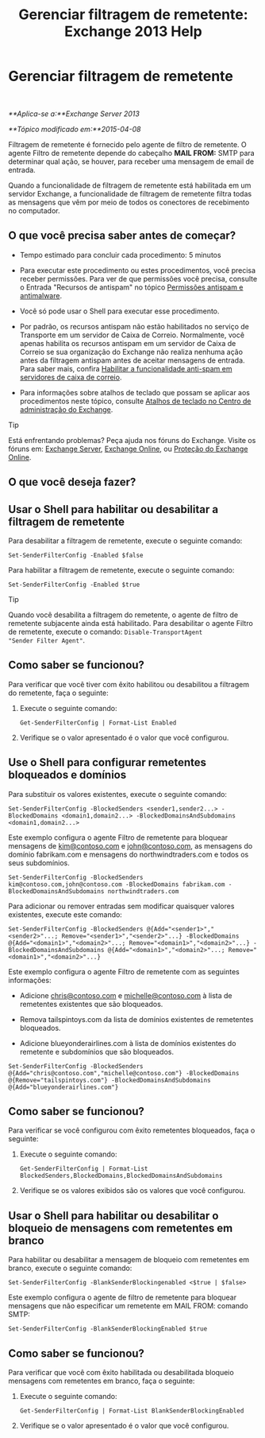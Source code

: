 ﻿---
title: 'Gerenciar filtragem de remetente: Exchange 2013 Help'
TOCTitle: Gerenciar filtragem de remetente
ms:assetid: a7f4b3e1-2970-45ad-911e-a9f46d880d3d
ms:mtpsurl: https://technet.microsoft.com/pt-br/library/Bb124087(v=EXCHG.150)
ms:contentKeyID: 50486307
ms.date: 05/22/2018
mtps_version: v=EXCHG.150
ms.translationtype: MT
---

# Gerenciar filtragem de remetente

 

_**Aplica-se a:**Exchange Server 2013_

_**Tópico modificado em:**2015-04-08_

Filtragem de remetente é fornecido pelo agente de filtro de remetente. O agente Filtro de remetente depende do cabeçalho **MAIL FROM:** SMTP para determinar qual ação, se houver, para receber uma mensagem de email de entrada.

Quando a funcionalidade de filtragem de remetente está habilitada em um servidor Exchange, a funcionalidade de filtragem de remetente filtra todas as mensagens que vêm por meio de todos os conectores de recebimento no computador.

## O que você precisa saber antes de começar?

  - Tempo estimado para concluir cada procedimento: 5 minutos

  - Para executar este procedimento ou estes procedimentos, você precisa receber permissões. Para ver de que permissões você precisa, consulte o Entrada "Recursos de antispam" no tópico [Permissões antispam e antimalware](anti-spam-and-anti-malware-permissions-exchange-2013-help.md).

  - Você só pode usar o Shell para executar esse procedimento.

  - Por padrão, os recursos antispam não estão habilitados no serviço de Transporte em um servidor de Caixa de Correio. Normalmente, você apenas habilita os recursos antispam em um servidor de Caixa de Correio se sua organização do Exchange não realiza nenhuma ação antes da filtragem antispam antes de aceitar mensagens de entrada. Para saber mais, confira [Habilitar a funcionalidade anti-spam em servidores de caixa de correio](enable-anti-spam-functionality-on-mailbox-servers-exchange-2013-help.md).

  - Para informações sobre atalhos de teclado que possam se aplicar aos procedimentos neste tópico, consulte [Atalhos de teclado no Centro de administração do Exchange](keyboard-shortcuts-in-the-exchange-admin-center-exchange-online-protection-help.md).


> [!TIP]
> Está enfrentando problemas? Peça ajuda nos fóruns do Exchange. Visite os fóruns em: <A href="https://go.microsoft.com/fwlink/p/?linkid=60612">Exchange Server</A>, <A href="https://go.microsoft.com/fwlink/p/?linkid=267542">Exchange Online</A>, ou <A href="https://go.microsoft.com/fwlink/p/?linkid=285351">Proteção do Exchange Online</A>.



## O que você deseja fazer?

## Usar o Shell para habilitar ou desabilitar a filtragem de remetente

Para desabilitar a filtragem de remetente, execute o seguinte comando:

    Set-SenderFilterConfig -Enabled $false

Para habilitar a filtragem de remetente, execute o seguinte comando:

    Set-SenderFilterConfig -Enabled $true


> [!TIP]
> Quando você desabilita a filtragem do remetente, o agente de filtro de remetente subjacente ainda está habilitado. Para desabilitar o agente Filtro de remetente, execute o comando: <CODE>Disable-TransportAgent "Sender Filter Agent"</CODE>.



## Como saber se funcionou?

Para verificar que você tiver com êxito habilitou ou desabilitou a filtragem do remetente, faça o seguinte:

1.  Execute o seguinte comando:
    
        Get-SenderFilterConfig | Format-List Enabled

2.  Verifique se o valor apresentado é o valor que você configurou.

## Use o Shell para configurar remetentes bloqueados e domínios

Para substituir os valores existentes, execute o seguinte comando:

    Set-SenderFilterConfig -BlockedSenders <sender1,sender2...> -BlockedDomains <domain1,domain2...> -BlockedDomainsAndSubdomains <domain1,domain2...>

Este exemplo configura o agente Filtro de remetente para bloquear mensagens de kim@contoso.com e john@contoso.com, as mensagens do domínio fabrikam.com e mensagens do northwindtraders.com e todos os seus subdomínios.

    Set-SenderFilterConfig -BlockedSenders kim@contoso.com,john@contoso.com -BlockedDomains fabrikam.com -BlockedDomainsAndSubdomains northwindtraders.com

Para adicionar ou remover entradas sem modificar quaisquer valores existentes, execute este comando:

    Set-SenderFilterConfig -BlockedSenders @{Add="<sender1>","<sender2>"...; Remove="<sender1>","<sender2>"...} -BlockedDomains @{Add="<domain1>","<domain2>"...; Remove="<domain1>","<domain2>"...} -BlockedDomainsAndSubdomains @{Add="<domain1>","<domain2>"...; Remove="<domain1>","<domain2>"...}

Este exemplo configura o agente Filtro de remetente com as seguintes informações:

  - Adicione chris@contoso.com e michelle@contoso.com à lista de remetentes existentes que são bloqueados.

  - Remova tailspintoys.com da lista de domínios existentes de remetentes bloqueados.

  - Adicione blueyonderairlines.com à lista de domínios existentes do remetente e subdomínios que são bloqueados.

<!-- end list -->

    Set-SenderFilterConfig -BlockedSenders @{Add="chris@contoso.com","michelle@contoso.com"} -BlockedDomains @{Remove="tailspintoys.com"} -BlockedDomainsAndSubdomains @{Add="blueyonderairlines.com"}

## Como saber se funcionou?

Para verificar se você configurou com êxito remetentes bloqueados, faça o seguinte:

1.  Execute o seguinte comando:
    
        Get-SenderFilterConfig | Format-List BlockedSenders,BlockedDomains,BlockedDomainsAndSubdomains

2.  Verifique se os valores exibidos são os valores que você configurou.

## Usar o Shell para habilitar ou desabilitar o bloqueio de mensagens com remetentes em branco

Para habilitar ou desabilitar a mensagem de bloqueio com remetentes em branco, execute o seguinte comando:

    Set-SenderFilterConfig -BlankSenderBlockingenabled <$true | $false>

Este exemplo configura o agente de filtro de remetente para bloquear mensagens que não especificar um remetente em MAIL FROM: comando SMTP:

    Set-SenderFilterConfig -BlankSenderBlockingEnabled $true

## Como saber se funcionou?

Para verificar que você com êxito habilitada ou desabilitada bloqueio mensagens com remetentes em branco, faça o seguinte:

1.  Execute o seguinte comando:
    
        Get-SenderFilterConfig | Format-List BlankSenderBlockingEnabled

2.  Verifique se o valor apresentado é o valor que você configurou.

